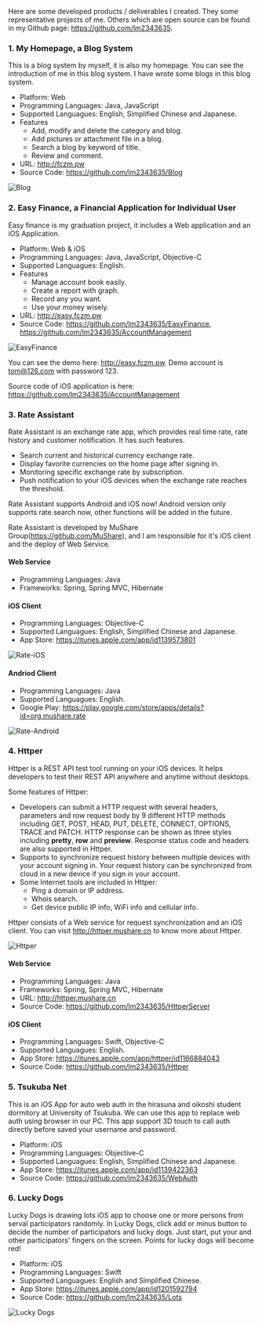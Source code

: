 Here are some developed products / deliverables I created. They some representative projects of me. Others which are open source can be found in my Github page: https://github.com/lm2343635.

### 1. My Homepage, a Blog System
This is a blog system by myself, it is also my homepage. You can see the introduction of me in this blog system. I have wrote some blogs in this blog system.

- Platform: Web
- Programming Languages: Java, JavaScript
- Supported Languagues: English, Simplified Chinese and Japanese.
- Features
	- Add, modify and delete the category and blog.
	- Add pictures or attachment file in a blog.
	- Search a blog by keyword of title.
	- Review and comment.
- URL: http://fczm.pw 
- Source Code: https://github.com/lm2343635/Blog

![Blog](https://raw.githubusercontent.com/lm2343635/Blog/master/screenshot/blog.png)

### 2. Easy Finance, a Financial Application for Individual User
Easy finance is my graduation project, it includes a Web application and an iOS Application. 

- Platform: Web & iOS
- Programming Languages: Java, JavaScript, Objective-C
- Supported Languagues: English.
- Features
	- Manage account book easily.
	- Create a report with graph.
	- Record any you want.
	- Use your money wisely.
- URL: http://easy.fczm.pw
- Source Code: https://github.com/lm2343635/EasyFinance, https://github.com/lm2343635/AccountManagement

![EasyFinance](https://raw.githubusercontent.com/lm2343635/EasyFinance/master/screenshot/easyfinance.png)

You can see the demo here: http://easy.fczm.pw. Demo account is tom@126.com with password 123.

Source code of iOS application is here: https://github.com/lm2343635/AccountManagement
 
### 3. Rate Assistant
Rate Assistant is an exchange rate app, which provides real time rate, rate history and customer notification. It has such features.

- Search current and historical currency exchange rate.
- Display favorite currencies on the home page after signing in.
- Monitoring specific exchange rate by subscription.
- Push notification to your iOS devices when the exchange rate reaches the threshold.

Rate Assistant supports Android and iOS now! Android version only supports rate search now, other functions will be added in the future.

Rate Assistant is developed by MuShare Group(https://github.com/MuShare), and I am responsible for it's iOS client and the deploy of Web Service.

#### Web Service
- Programming Languages: Java
- Frameworks: Spring, Spring MVC, Hibernate

#### iOS Client
- Programming Languages: Objective-C
- Supported Languagues: English, Simplified Chinese and Japanese.
- App Store: https://itunes.apple.com/app/id1139573801

![Rate-iOS](https://raw.githubusercontent.com/MuShare/Rate-iOS/master/Images/rate_iOS.png)

#### Andriod Client
- Programming Languages: Java
- Supported Languagues: English.
- Google Play:  https://play.google.com/store/apps/details?id=org.mushare.rate

![Rate-Android](https://raw.githubusercontent.com/MuShare/Rate-Android/master/Images/rate_android.png)

### 4. Httper
Httper is a REST API test tool running on your iOS devices. It helps developers to test their REST API anywhere and anytime without desktops.

Some features of Httper: 

- Developers can submit a HTTP request with several headers, parameters and row request body by 9 different HTTP methods including GET, POST, HEAD, PUT, DELETE, CONNECT, OPTIONS, TRACE and PATCH. HTTP response can be shown as three styles including **pretty**, **row** and **preview**. Response status code and headers are also supported in Httper.
- Supports to synchronize request history between multiple devices with your account signing in. Your request history can be synchronized from cloud in a new device if you sign in your account.
- Some Internet tools are included in Httper:
	- Ping a domain or IP address.
	- Whois search.
	- Get device public IP info, WiFi info and cellular info.

Httper consists of a Web service for request synchronization and an iOS client. You can visit http://httper.mushare.cn to know more about Httper.

![Httper](https://github.com/lm2343635/Httper/raw/master/screenshot/httper.jpg)

#### Web Service
- Programming Languages: Java
- Frameworks: Spring, Spring MVC, Hibernate
- URL: http://httper.mushare.cn
- Source Code: https://github.com/lm2343635/HttperServer

#### iOS Client
- Programming Languages: Swift, Objective-C
- Supported Languagues: English.
- App Store: https://itunes.apple.com/app/httper/id1166884043
- Source Code: https://github.com/lm2343635/Httper

### 5. Tsukuba Net
This is an iOS App for auto web auth in the hirasuna and oikoshi student dormitory at University of Tsukuba. We can use this app to replace web auth using browser in our PC. This app support 3D touch to call auth directly before saved your username and password. 

- Platform: iOS
- Programming Languages: Objective-C
- Supported Languagues: English, Simplified Chinese and Japanese.
- App Store: https://itunes.apple.com/app/id1139422363
- Source Code: https://github.com/lm2343635/WebAuth

### 6. Lucky Dogs

Lucky Dogs is drawing lots iOS app to choose one or more persons from serval participators randomly. In Lucky Dogs, click add or minus button to decide the number of participators and lucky dogs. Just start, put your and other participators' fingers on the screen. Points for lucky dogs will become red!

- Platform: iOS
- Programming Languages: Swift
- Supported Languagues: English and Simplified Chinese.
- App Store: https://itunes.apple.com/app/id1201592794
- Source Code: https://github.com/lm2343635/Lots

![Lucky Dogs](https://raw.githubusercontent.com/lm2343635/Lots/master/screenshot/lots.png)
